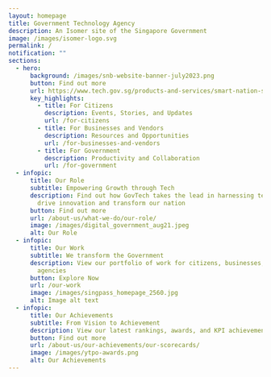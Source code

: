 ```yaml
---
layout: homepage
title: Government Technology Agency
description: An Isomer site of the Singapore Government
image: /images/isomer-logo.svg
permalink: /
notification: ""
sections:
  - hero:
      background: /images/snb-website-banner-july2023.png
      button: Find out more
      url: https://www.tech.gov.sg/products-and-services/smart-nation-showcases/#smart-nation-builder
      key_highlights:
        - title: For Citizens
          description: Events, Stories, and Updates
          url: /for-citizens
        - title: For Businesses and Vendors
          description: Resources and Opportunities
          url: /for-businesses-and-vendors
        - title: For Government
          description: Productivity and Collaboration
          url: /for-government
  - infopic:
      title: Our Role
      subtitle: Empowering Growth through Tech
      description: Find out how GovTech takes the lead in harnessing technology to
        drive innovation and transform our nation
      button: Find out more
      url: /about-us/what-we-do/our-role/
      image: /images/digital_government_aug21.jpeg
      alt: Our Role
  - infopic:
      title: Our Work
      subtitle: We transform the Government
      description: View our portfolio of work for citizens, businesses, and government
        agencies
      button: Explore Now
      url: /our-work
      image: /images/singpass_homepage_2560.jpg
      alt: Image alt text
  - infopic:
      title: Our Achievements
      subtitle: From Vision to Achievement
      description: View our latest rankings, awards, and KPI achievements
      button: Find out more
      url: /about-us/our-achievements/our-scorecards/
      image: /images/ytpo-awards.png
      alt: Our Achievements
---
```


